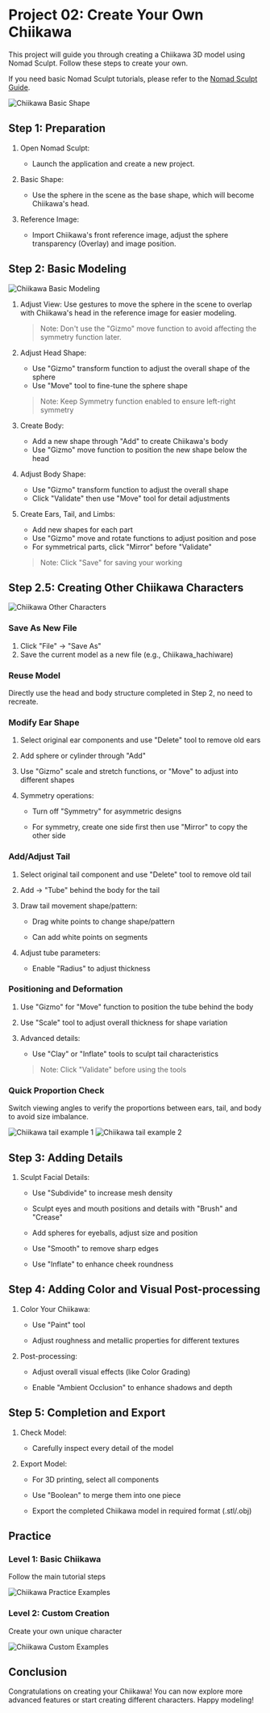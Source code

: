 # Project 02: Create Your Own Chiikawa

This project will guide you through creating a Chiikawa 3D model using Nomad Sculpt. Follow these steps to create your own.

If you need basic Nomad Sculpt tutorials, please refer to the [Nomad Sculpt Guide](../resources/NomadSculpt/index.md).

![Chiikawa Basic Shape](./images/chiikawa-01.jpg)

## Step 1: Preparation

1. Open Nomad Sculpt: 

    * Launch the application and create a new project.

2. Basic Shape: 

    * Use the sphere in the scene as the base shape, which will become Chiikawa's head.

3. Reference Image: 

    * Import Chiikawa's front reference image, adjust the sphere transparency (Overlay) and image position.

## Step 2: Basic Modeling

![Chiikawa Basic Modeling](./images/chiikawa-02.jpg)

1. Adjust View: Use gestures to move the sphere in the scene to overlap with Chiikawa's head in the reference image for easier modeling.

    > Note: Don't use the "Gizmo" move function to avoid affecting the symmetry function later.

2. Adjust Head Shape:

    * Use "Gizmo" transform function to adjust the overall shape of the sphere
    * Use "Move" tool to fine-tune the sphere shape

    > Note: Keep Symmetry function enabled to ensure left-right symmetry

3. Create Body:

    * Add a new shape through "Add" to create Chiikawa's body
    * Use "Gizmo" move function to position the new shape below the head

4. Adjust Body Shape:

    * Use "Gizmo" transform function to adjust the overall shape
    * Click "Validate" then use "Move" tool for detail adjustments

5. Create Ears, Tail, and Limbs:

    * Add new shapes for each part
    * Use "Gizmo" move and rotate functions to adjust position and pose
    * For symmetrical parts, click "Mirror" before "Validate"

    > Note: Click "Save" for saving your working

## Step 2.5: Creating Other Chiikawa Characters

![Chiikawa Other Characters](./images/chiikawa-03.jpg)

### Save As New File

1. Click "File" → "Save As"
2. Save the current model as a new file (e.g., Chiikawa_hachiware)

### Reuse Model

Directly use the head and body structure completed in Step 2, no need to recreate.

### Modify Ear Shape

1. Select original ear components and use "Delete" tool to remove old ears
2. Add sphere or cylinder through "Add"
3. Use "Gizmo" scale and stretch functions, or "Move" to adjust into different shapes
4. Symmetry operations:

    * Turn off "Symmetry" for asymmetric designs

    * For symmetry, create one side first then use "Mirror" to copy the other side

### Add/Adjust Tail

1. Select original tail component and use "Delete" tool to remove old tail
2. Add → "Tube" behind the body for the tail
3. Draw tail movement shape/pattern:

    * Drag white points to change shape/pattern

    * Can add white points on segments

4. Adjust tube parameters:

    * Enable "Radius" to adjust thickness

### Positioning and Deformation

1. Use "Gizmo" for "Move" function to position the tube behind the body
2. Use "Scale" tool to adjust overall thickness for shape variation
3. Advanced details: 

    * Use "Clay" or "Inflate" tools to sculpt tail characteristics
    
    > Note: Click "Validate" before using the tools

### Quick Proportion Check

Switch viewing angles to verify the proportions between ears, tail, and body to avoid size imbalance.

<div class="image-row">
    <img src="./images/chiikawa-04.jpg" alt="Chiikawa tail example 1" />
    <img src="./images/chiikawa-05.jpg" alt="Chiikawa tail example 2" />
</div>

## Step 3: Adding Details

1. Sculpt Facial Details:

    * Use "Subdivide" to increase mesh density

    * Sculpt eyes and mouth positions and details with "Brush" and "Crease"

    * Add spheres for eyeballs, adjust size and position

    * Use "Smooth" to remove sharp edges

    * Use "Inflate" to enhance cheek roundness

## Step 4: Adding Color and Visual Post-processing

1. Color Your Chiikawa:

    * Use "Paint" tool

    * Adjust roughness and metallic properties for different textures

2. Post-processing:

    * Adjust overall visual effects (like Color Grading)

    * Enable "Ambient Occlusion" to enhance shadows and depth

## Step 5: Completion and Export

1. Check Model: 

    * Carefully inspect every detail of the model

2. Export Model:

    * For 3D printing, select all components

    * Use "Boolean" to merge them into one piece

    * Export the completed Chiikawa model in required format (.stl/.obj)

## Practice

<div class="image-grid">
    <div class="image-item">
        <h3>Level 1: Basic Chiikawa</h3>
        <p>Follow the main tutorial steps</p>
        <img src="./images/chiikawa-06.jpg" alt="Chiikawa Practice Examples" class="tutorial-image" />
    </div>
    <div class="image-item">
        <h3>Level 2: Custom Creation</h3>
        <p>Create your own unique character</p>
        <img src="./images/chiikawa-07.jpg" alt="Chiikawa Custom Examples" class="tutorial-image" />
    </div>
</div>

## Conclusion

Congratulations on creating your Chiikawa! You can now explore more advanced features or start creating different characters. Happy modeling!
